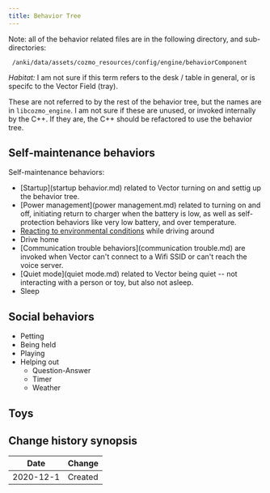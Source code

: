 ```yaml
---
title: Behavior Tree
---
```


Note: all of the behavior related files are in the following directory, and
sub-directories:

     /anki/data/assets/cozmo_resources/config/engine/behaviorComponent


*Habitat:* I am not sure if this term refers to the desk / table in general,
or is specifc to the Vector Field (tray).

These are not referred to by the rest of the behavior tree, but the names are in 
`libcozmo_engine`.  I am not sure if these are unused, or invoked internally by the C++.
If they are, the C++ should be refactored to use the behavior tree.

## Self-maintenance behaviors
Self-maintenance behaviors:

- [Startup](startup behavior.md) related to Vector turning on and settig up the
  behavior tree.
- [Power management](power management.md) related to turning on and off,
  initiating return to charger when the battery is low, as well as
  self-protection behaviors like very low battery, and over temperature.
- [Reacting to environmental conditions](mandatoryPhysicalReactions.md) while driving around
- Drive home
- [Communication trouble behaviors](communication trouble.md) are invoked when
  Vector can't connect to a Wifi SSID or can't reach the voice server.
- [Quiet mode](quiet mode.md) related to Vector being quiet -- not interacting
  with a person or toy, but also not asleep.
- Sleep

## Social behaviors

- Petting
- Being held
- Playing
- Helping out
  * Question-Answer
  * Timer
  * Weather

## Toys

## Change history synopsis

|Date|Change|
|----|------|
|2020-12-1|Created|


